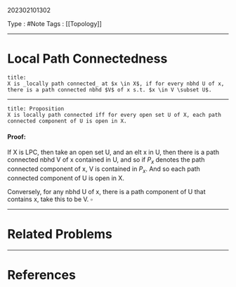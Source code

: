 202302101302

Type : #Note
Tags : [[Topology]]

---
# Local Path Connectedness
```ad-note
title:
X is _locally path connected_ at $x \in X$, if for every nbhd U of x, there is a path connected nbhd $V$ of x s.t. $x \in V \subset U$. 
```
---

```ad-note
title: Proposition
X is locally path connected iff for every open set U of X, each path connected component of U is open in X.
```

#### Proof:
If X is LPC, then take an open set U, and an elt x in U, then there is a path connected nbhd V of x contained in U, and so if $P_x$ denotes the path connected component of x, V is contained in $P_x$. And so each path connected component of U is open in X. 

Conversely, for any nbhd U of x, there is a path component of U that contains x, take this to be V. $\square$

---
# Related Problems

---
# References
